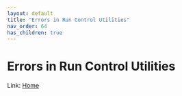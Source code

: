 ```yaml
---
layout: default
title: "Errors in Run Control Utilities"
nav_order: 64
has_children: true
---
```

# Errors in Run Control Utilities
  
Link: [Home](../index) 
  
  